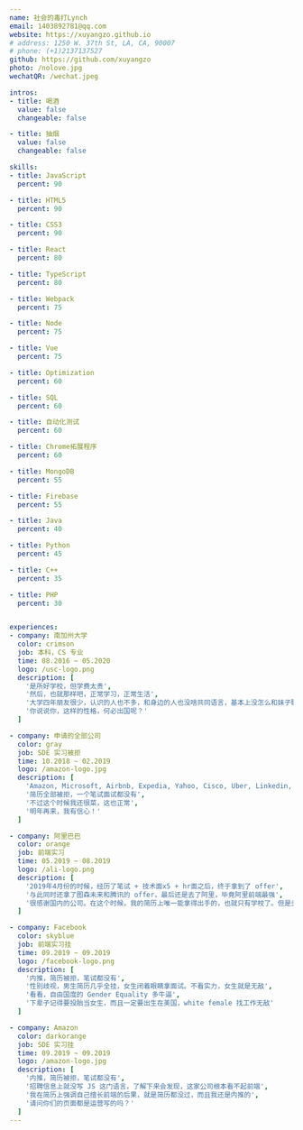 ```yaml
---
name: 社会的毒打Lynch
email: 1403892781@qq.com
website: https://xuyangzo.github.io
# address: 1250 W. 37th St, LA, CA, 90007
# phone: (+1)2137137527
github: https://github.com/xuyangzo
photo: /nolove.jpg
wechatQR: /wechat.jpeg

intros:
- title: 喝酒
  value: false
  changeable: false

- title: 抽烟
  value: false
  changeable: false

skills:
- title: JavaScript
  percent: 90

- title: HTML5
  percent: 90

- title: CSS3
  percent: 90

- title: React
  percent: 80

- title: TypeScript
  percent: 80

- title: Webpack
  percent: 75

- title: Node
  percent: 75

- title: Vue
  percent: 75

- title: Optimization
  percent: 60

- title: SQL
  percent: 60

- title: 自动化测试
  percent: 60

- title: Chrome拓展程序
  percent: 60

- title: MongoDB
  percent: 55

- title: Firebase
  percent: 55

- title: Java
  percent: 40

- title: Python
  percent: 45

- title: C++
  percent: 35

- title: PHP
  percent: 30


experiences:
- company: 南加州大学
  color: crimson
  job: 本科，CS 专业
  time: 08.2016 ~ 05.2020
  logo: /usc-logo.png
  description: [
    '是所好学校，但学费太贵',
    '然后，也就那样吧，正常学习，正常生活',
    '大学四年朋友很少，认识的人也不多，和身边的人也没啥共同语言，基本上没怎么和妹子聊天过，完全处于圈地自萌的状态',
    '你说说你，这样的性格，何必出国呢？'
  ]

- company: 申请的全部公司
  color: gray
  job: SDE 实习被拒
  time: 10.2018 ~ 02.2019
  logo: /amazon-logo.jpg
  description: [
    'Amazon, Microsoft, Airbnb, Expedia, Yahoo, Cisco, Uber, Linkedin, Twitch, Bloomberg, Hulu, Netflix, Twitter 等80余家公司', 
    '简历全部被拒，一个笔试面试都没有', 
    '不过这个时候我还很菜，这也正常',
    '明年再来，我有信心！'
  ]

- company: 阿里巴巴
  color: orange
  job: 前端实习
  time: 05.2019 ~ 08.2019
  logo: /ali-logo.png
  description: [
    '2019年4月份的时候，经历了笔试 + 技术面x5 + hr面之后，终于拿到了 offer',
    '与此同时还拿了图森未来和腾讯的 offer，最后还是去了阿里，毕竟阿里前端最强',
    '很感谢国内的公司。在这个时候，我的简历上唯一能拿得出手的，也就只有学校了。但是头条、阿里、腾讯这些大公司还是愿意给我面试。真的很感激。那个时候我知道自己明明是有实力的，在北美却一个面试都拿不到，差一点就直接万念俱灰了'
  ]

- company: Facebook
  color: skyblue
  job: 前端实习挂
  time: 09.2019 ~ 09.2019
  logo: /facebook-logo.png
  description: [
    '内推，简历被拒，笔试都没有',
    '性别歧视，男生简历几乎全挂，女生闭着眼睛拿面试。不看实力，女生就是无敌',
    '看看，自由国度的 Gender Equality 多牛逼',
    '下辈子记得要投胎当女生，而且一定要出生在美国，white female 找工作无敌'
  ]

- company: Amazon
  color: darkorange
  job: SDE 实习挂
  time: 09.2019 ~ 09.2019
  logo: /amazon-logo.jpg
  description: [
    '内推，简历被拒，笔试都没有',
    '招聘信息上就没写 JS 这门语言，了解下来会发现，这家公司根本看不起前端',
    '我在简历上强调自己擅长前端的后果，就是简历都没过，而且我还是内推的',
    '请问你们的页面都是运营写的吗？'
  ]
---
```


<Resume />